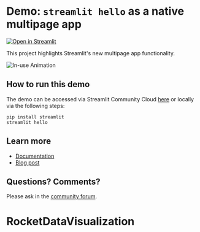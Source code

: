# Demo: `streamlit hello` as a native multipage app

[![Open in Streamlit](https://static.streamlit.io/badges/streamlit_badge_black_white.svg)](https://share.streamlit.io/streamlit/docs/main/python/api-examples-source/mpa-hello/Hello.py)

This project highlights Streamlit's new multipage app functionality. 

![In-use Animation](https://github.com/streamlit/hello/blob/main/mpa-hero.gif?raw=true "In-use Animation")


## How to run this demo
The demo can be accessed via Streamlit Community Cloud [here](https://share.streamlit.io/streamlit/docs/main/python/api-examples-source/mpa-hello/Hello.py) or locally via the following steps:

```
pip install streamlit
streamlit hello
```

## Learn more 

- [Documentation](https://docs.streamlit.io/library/get-started/multipage-apps)
- [Blog post](https://blog.streamlit.io/introducing-multipage-apps/)

## Questions? Comments?

Please ask in the [community forum](https://discuss.streamlit.io).
# RocketDataVisualization
